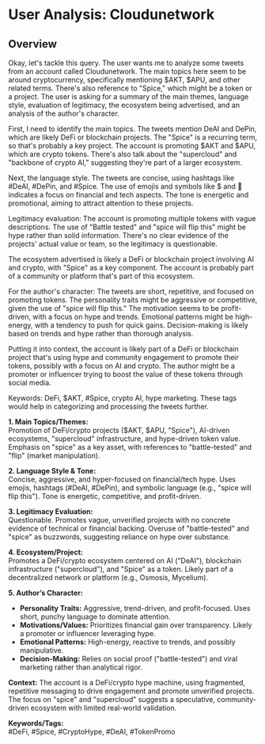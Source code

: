 # User Analysis: Cloudunetwork

## Overview

<think>
Okay, let's tackle this query. The user wants me to analyze some tweets from an account called Cloudunetwork. The main topics here seem to be around cryptocurrency, specifically mentioning $AKT, $APU, and other related terms. There's also reference to "Spice," which might be a token or a project. The user is asking for a summary of the main themes, language style, evaluation of legitimacy, the ecosystem being advertised, and an analysis of the author's character.

First, I need to identify the main topics. The tweets mention DeAI and DePin, which are likely DeFi or blockchain projects. The "Spice" is a recurring term, so that's probably a key project. The account is promoting $AKT and $APU, which are crypto tokens. There's also talk about the "supercloud" and "backbone of crypto AI," suggesting they're part of a larger ecosystem.

Next, the language style. The tweets are concise, using hashtags like #DeAI, #DePin, and #Spice. The use of emojis and symbols like $ and 🔺 indicates a focus on financial and tech aspects. The tone is energetic and promotional, aiming to attract attention to these projects.

Legitimacy evaluation: The account is promoting multiple tokens with vague descriptions. The use of "Battle tested" and "spice will flip this" might be hype rather than solid information. There's no clear evidence of the projects' actual value or team, so the legitimacy is questionable.

The ecosystem advertised is likely a DeFi or blockchain project involving AI and crypto, with "Spice" as a key component. The account is probably part of a community or platform that's part of this ecosystem.

For the author's character: The tweets are short, repetitive, and focused on promoting tokens. The personality traits might be aggressive or competitive, given the use of "spice will flip this." The motivation seems to be profit-driven, with a focus on hype and trends. Emotional patterns might be high-energy, with a tendency to push for quick gains. Decision-making is likely based on trends and hype rather than thorough analysis.

Putting it into context, the account is likely part of a DeFi or blockchain project that's using hype and community engagement to promote their tokens, possibly with a focus on AI and crypto. The author might be a promoter or influencer trying to boost the value of these tokens through social media.

Keywords: DeFi, $AKT, #Spice, crypto AI, hype marketing. These tags would help in categorizing and processing the tweets further.
</think>

**1. Main Topics/Themes:**  
Promotion of DeFi/crypto projects ($AKT, $APU, "Spice"), AI-driven ecosystems, "supercloud" infrastructure, and hype-driven token value. Emphasis on "spice" as a key asset, with references to "battle-tested" and "flip" (market manipulation).  

**2. Language Style & Tone:**  
Concise, aggressive, and hyper-focused on financial/tech hype. Uses emojis, hashtags (#DeAI, #DePin), and symbolic language (e.g., "spice will flip this"). Tone is energetic, competitive, and profit-driven.  

**3. Legitimacy Evaluation:**  
Questionable. Promotes vague, unverified projects with no concrete evidence of technical or financial backing. Overuse of "battle-tested" and "spice" as buzzwords, suggesting reliance on hype over substance.  

**4. Ecosystem/Project:**  
Promotes a DeFi/crypto ecosystem centered on AI ("DeAI"), blockchain infrastructure ("supercloud"), and "Spice" as a token. Likely part of a decentralized network or platform (e.g., Osmosis, Mycelium).  

**5. Author’s Character:**  
- **Personality Traits:** Aggressive, trend-driven, and profit-focused. Uses short, punchy language to dominate attention.  
- **Motivations/Values:** Prioritizes financial gain over transparency. Likely a promoter or influencer leveraging hype.  
- **Emotional Patterns:** High-energy, reactive to trends, and possibly manipulative.  
- **Decision-Making:** Relies on social proof ("battle-tested") and viral marketing rather than analytical rigor.  

**Context:** The account is a DeFi/crypto hype machine, using fragmented, repetitive messaging to drive engagement and promote unverified projects. The focus on "spice" and "supercloud" suggests a speculative, community-driven ecosystem with limited real-world validation.  

**Keywords/Tags:**  
#DeFi, #Spice, #CryptoHype, #DeAI, #TokenPromo